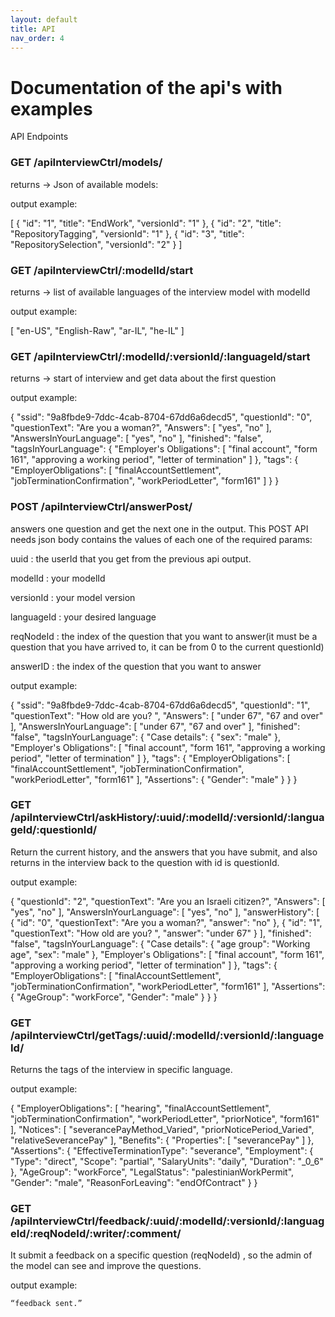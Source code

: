 ```yaml
---
layout: default
title: API
nav_order: 4
---
```

# Documentation of the api's with examples

API Endpoints

### GET  /apiInterviewCtrl/models/ 

returns -> Json of available models:

output example: 

[
  {
    "id": "1",
    "title": "EndWork",
    "versionId": "1"
  },
  {
    "id": "2",
    "title": "RepositoryTagging",
    "versionId": "1"
  },
  {
    "id": "3",
    "title": "RepositorySelection",
    "versionId": "2"
  }
]

### GET  /apiInterviewCtrl/:modelId/start
returns -> list of available languages of the interview model with modelId

output example:

[
  "en-US",
  "English-Raw",
  "ar-IL",
  "he-IL"
]


### GET  /apiInterviewCtrl/:modelId/:versionId/:languageId/start 

returns -> start of interview and get data about the first question

output example:
	
{
  "ssid": "9a8fbde9-7ddc-4cab-8704-67dd6a6decd5",
  "questionId": "0",
  "questionText": "Are you a woman?",
  "Answers": [
    "yes",
    "no"
  ],
  "AnswersInYourLanguage": [
    "yes",
    "no"
  ],
  "finished": "false",
  "tagsInYourLanguage": {
    "Employer's Obligations": [
      "final account",
      "form 161",
      "approving a working period",
      "letter of termination"
    ]
  },
  "tags": {
    "EmployerObligations": [
      "finalAccountSettlement",
      "jobTerminationConfirmation",
      "workPeriodLetter",
      "form161"
    ]
  }
}

### POST /apiInterviewCtrl/answerPost/ 

answers one question and get the next one in the output. This POST API needs json body contains the values of each one of the required params:

uuid : the userId that you get from the previous api output.

modelId : your modelId

versionId : your model version

languageId :  your desired language

reqNodeId : the index of the question that you want to answer(it must be a question that you have arrived to, it can be from 0 to the current questionId)

answerID : the index of the question that you want to answer

output example:

{
  "ssid": "9a8fbde9-7ddc-4cab-8704-67dd6a6decd5",
  "questionId": "1",
  "questionText": "How old are you? ",
  "Answers": [
    "under 67",
    "67 and over"
  ],
  "AnswersInYourLanguage": [
    "under 67",
    "67 and over"
  ],
  "finished": "false",
  "tagsInYourLanguage": {
    "Case details": {
      "sex": "male"
    },
    "Employer's Obligations": [
      "final account",
      "form 161",
      "approving a working period",
      "letter of termination"
    ]
  },
  "tags": {
    "EmployerObligations": [
      "finalAccountSettlement",
      "jobTerminationConfirmation",
      "workPeriodLetter",
      "form161"
    ],
    "Assertions": {
      "Gender": "male"
    }
  }
}


### GET  /apiInterviewCtrl/askHistory/:uuid/:modelId/:versionId/:languageId/:questionId/

Return the current history, and the answers that you have submit, and also returns in the interview back to the question with id is questionId.

output example:

{
  "questionId": "2",
  "questionText": "Are you an Israeli citizen?",
  "Answers": [
    "yes",
    "no"
  ],
  "AnswersInYourLanguage": [
    "yes",
    "no"
  ],
  "answerHistory": [
    {
      "id": "0",
      "questionText": "Are you a woman?",
      "answer": "no"
    },
    {
      "id": "1",
      "questionText": "How old are you? ",
      "answer": "under 67"
    }
  ],
  "finished": "false",
  "tagsInYourLanguage": {
    "Case details": {
      "age group": "Working age",
      "sex": "male"
    },
    "Employer's Obligations": [
      "final account",
      "form 161",
      "approving a working period",
      "letter of termination"
    ]
  },
  "tags": {
    "EmployerObligations": [
      "finalAccountSettlement",
      "jobTerminationConfirmation",
      "workPeriodLetter",
      "form161"
    ],
    "Assertions": {
      "AgeGroup": "workForce",
      "Gender": "male"
    }
  }
}

### GET  /apiInterviewCtrl/getTags/:uuid/:modelId/:versionId/:languageId/

Returns the tags of the interview in specific language.

output example:

{
  "EmployerObligations": [
    "hearing",
    "finalAccountSettlement",
    "jobTerminationConfirmation",
    "workPeriodLetter",
    "priorNotice",
    "form161"
  ],
  "Notices": [
    "severancePayMethod_Varied",
    "priorNoticePeriod_Varied",
    "relativeSeverancePay"
  ],
  "Benefits": {
    "Properties": [
      "severancePay"
    ]
  },
  "Assertions": {
    "EffectiveTerminationType": "severance",
    "Employment": {
      "Type": "direct",
      "Scope": "partial",
      "SalaryUnits": "daily",
      "Duration": "_0_6"
    },
    "AgeGroup": "workForce",
    "LegalStatus": "palestinianWorkPermit",
    "Gender": "male",
    "ReasonForLeaving": "endOfContract"
  }
}


### GET  /apiInterviewCtrl/feedback/:uuid/:modelId/:versionId/:languageId/:reqNodeId/:writer/:comment/

It submit a feedback on a specific question (reqNodeId) , so the admin of the model can see and improve the questions.

output example:

	“feedback sent.”
